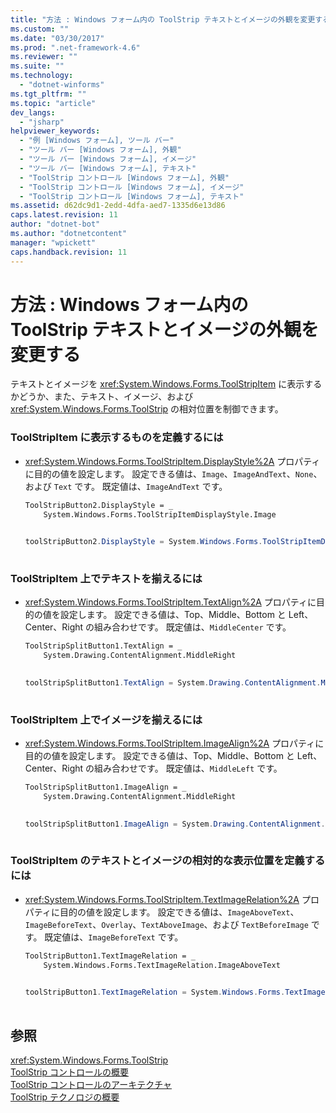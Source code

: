 ```yaml
---
title: "方法 : Windows フォーム内の ToolStrip テキストとイメージの外観を変更する | Microsoft Docs"
ms.custom: ""
ms.date: "03/30/2017"
ms.prod: ".net-framework-4.6"
ms.reviewer: ""
ms.suite: ""
ms.technology: 
  - "dotnet-winforms"
ms.tgt_pltfrm: ""
ms.topic: "article"
dev_langs: 
  - "jsharp"
helpviewer_keywords: 
  - "例 [Windows フォーム], ツール バー"
  - "ツール バー [Windows フォーム], 外観"
  - "ツール バー [Windows フォーム], イメージ"
  - "ツール バー [Windows フォーム], テキスト"
  - "ToolStrip コントロール [Windows フォーム], 外観"
  - "ToolStrip コントロール [Windows フォーム], イメージ"
  - "ToolStrip コントロール [Windows フォーム], テキスト"
ms.assetid: d62dc9d1-2edd-4dfa-aed7-1335d6e13d86
caps.latest.revision: 11
author: "dotnet-bot"
ms.author: "dotnetcontent"
manager: "wpickett"
caps.handback.revision: 11
---
```

# 方法 : Windows フォーム内の ToolStrip テキストとイメージの外観を変更する
テキストとイメージを <xref:System.Windows.Forms.ToolStripItem> に表示するかどうか、また、テキスト、イメージ、および <xref:System.Windows.Forms.ToolStrip> の相対位置を制御できます。  
  
### ToolStripItem に表示するものを定義するには  
  
-   <xref:System.Windows.Forms.ToolStripItem.DisplayStyle%2A> プロパティに目的の値を設定します。  設定できる値は、`Image`、`ImageAndText`、`None`、および `Text` です。  既定値は、`ImageAndText` です。  
  
    ```vb  
    ToolStripButton2.DisplayStyle = _  
        System.Windows.Forms.ToolStripItemDisplayStyle.Image  
  
    ```  
  
    ```csharp  
    toolStripButton2.DisplayStyle = System.Windows.Forms.ToolStripItemDisplayStyle.Image;  
  
    ```  
  
### ToolStripItem 上でテキストを揃えるには  
  
-   <xref:System.Windows.Forms.ToolStripItem.TextAlign%2A> プロパティに目的の値を設定します。  設定できる値は、Top、Middle、Bottom と Left、Center、Right の組み合わせです。  既定値は、`MiddleCenter` です。  
  
    ```vb  
    ToolStripSplitButton1.TextAlign = _  
        System.Drawing.ContentAlignment.MiddleRight  
  
    ```  
  
    ```csharp  
    toolStripSplitButton1.TextAlign = System.Drawing.ContentAlignment.MiddleRight;  
  
    ```  
  
### ToolStripItem 上でイメージを揃えるには  
  
-   <xref:System.Windows.Forms.ToolStripItem.ImageAlign%2A> プロパティに目的の値を設定します。  設定できる値は、Top、Middle、Bottom と Left、Center、Right の組み合わせです。  既定値は、`MiddleLeft` です。  
  
    ```vb  
    ToolStripSplitButton1.ImageAlign = _  
        System.Drawing.ContentAlignment.MiddleRight  
  
    ```  
  
    ```csharp  
    toolStripSplitButton1.ImageAlign = System.Drawing.ContentAlignment.MiddleRight;  
  
    ```  
  
### ToolStripItem のテキストとイメージの相対的な表示位置を定義するには  
  
-   <xref:System.Windows.Forms.ToolStripItem.TextImageRelation%2A> プロパティに目的の値を設定します。  設定できる値は、`ImageAboveText`、`ImageBeforeText`、`Overlay`、`TextAboveImage`、および `TextBeforeImage` です。  既定値は、`ImageBeforeText` です。  
  
    ```vb  
    ToolStripButton1.TextImageRelation = _  
        System.Windows.Forms.TextImageRelation.ImageAboveText  
  
    ```  
  
    ```csharp  
    toolStripButton1.TextImageRelation = System.Windows.Forms.TextImageRelation.ImageAboveText;  
  
    ```  
  
## 参照  
 <xref:System.Windows.Forms.ToolStrip>   
 [ToolStrip コントロールの概要](../../../../docs/framework/winforms/controls/toolstrip-control-overview-windows-forms.md)   
 [ToolStrip コントロールのアーキテクチャ](../../../../docs/framework/winforms/controls/toolstrip-control-architecture.md)   
 [ToolStrip テクノロジの概要](../../../../docs/framework/winforms/controls/toolstrip-technology-summary.md)